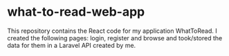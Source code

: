 # what-to-read-web-app

This repository contains the React code for my application WhatToRead. I created the following pages: login, register and browse and took/stored the data for them in a Laravel API created by me.
